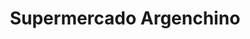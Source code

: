 ---
title: "Supermercado Argenchino"
url: /lomas-del-mirador/supermercado-argenchino/
shop: supermercado
---